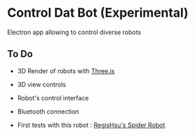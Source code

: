 # Control Dat Bot (Experimental)

Electron app allowing to control diverse robots

## To Do

* 3D Render of robots with [Three.js](https://threejs.org/)

* 3D view controls

* Robot's control interface

* Bluetooth connection

* First tests with this robot : [RegisHsu's Spider Robot](http://www.instructables.com/id/DIY-Spider-RobotQuad-robot-Quadruped/)
